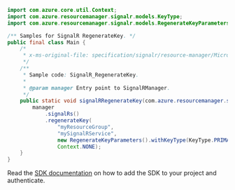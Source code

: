 ```java
import com.azure.core.util.Context;
import com.azure.resourcemanager.signalr.models.KeyType;
import com.azure.resourcemanager.signalr.models.RegenerateKeyParameters;

/** Samples for SignalR RegenerateKey. */
public final class Main {
    /*
     * x-ms-original-file: specification/signalr/resource-manager/Microsoft.SignalRService/stable/2022-02-01/examples/SignalR_RegenerateKey.json
     */
    /**
     * Sample code: SignalR_RegenerateKey.
     *
     * @param manager Entry point to SignalRManager.
     */
    public static void signalRRegenerateKey(com.azure.resourcemanager.signalr.SignalRManager manager) {
        manager
            .signalRs()
            .regenerateKey(
                "myResourceGroup",
                "mySignalRService",
                new RegenerateKeyParameters().withKeyType(KeyType.PRIMARY),
                Context.NONE);
    }
}
```

Read the [SDK documentation](https://github.com/Azure/azure-sdk-for-java/blob/azure-resourcemanager-signalr_1.0.0-beta.4/sdk/signalr/azure-resourcemanager-signalr/README.md) on how to add the SDK to your project and authenticate.
